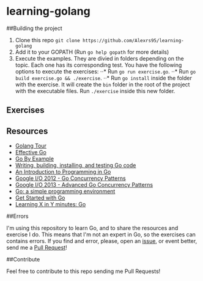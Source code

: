 # learning-golang


##Building the project

1. Clone this repo `git clone https://github.com/Alexrs95/learning-golang`
2. Add it to your GOPATH (Run `go help gopath` for more details)
3. Execute the examples. They are divied in folders depending on the topic. Each one has its corresponding test. You have the following options to execute the exercises:
⋅⋅* Run `go run exercise.go`.
⋅⋅* Run `go build exercise.go && ./exercise`.
⋅⋅* Run `go install` inside the folder with the exercise. It will create the `bin` folder in the root of the project with the executable files. Run `./exercise` inside this new folder.

## Exercises



## Resources

* [Golang Tour](https://tour.golang.org)
* [Effective Go](https://golang.org/doc/effective_go.html)
* [Go By Example](https://gobyexample.com/)
* [Writing, building, installing, and testing Go code](https://www.youtube.com/watch?v=XCsL89YtqCs)
* [An Introduction to Programming in Go](http://www.golang-book.com/books/intro)
* [Google I/O 2012 - Go Concurrency Patterns](https://www.youtube.com/watch?v=f6kdp27TYZs)
* [Google I/O 2013 - Advanced Go Concurrency Patterns](https://www.youtube.com/watch?v=QDDwwePbDtw)
* [Go: a simple programming environment](https://vimeo.com/53221558)
* [Get Started with Go](https://www.youtube.com/watch?v=2KmHtgtEZ1s)
* [Learning X in Y minutes: Go](http://learnxinyminutes.com/docs/go/)
 
##Errors

I'm using this repository to learn Go, and to share the resources and exercise I do. This means that I'm not an expert in Go, so the exercises can contains errors. If you find and error, please, open an [issue](https://github.com/Alexrs95/learning-golang/issues), or event better, send me a [Pull Request](https://github.com/Alexrs95/learning-golang/pulls)!

##Contribute

Feel free to contribute to this repo sending me Pull Requests!
